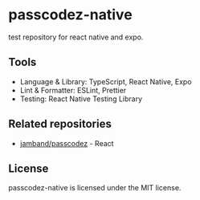 # passcodez-native

test repository for react native and expo.

## Tools

- Language & Library: TypeScript, React Native, Expo
- Lint & Formatter: ESLint, Prettier
- Testing: React Native Testing Library

## Related repositories

- [jamband/passcodez](https://github.com/jamband/passcodez) - React

## License

passcodez-native is licensed under the MIT license.
